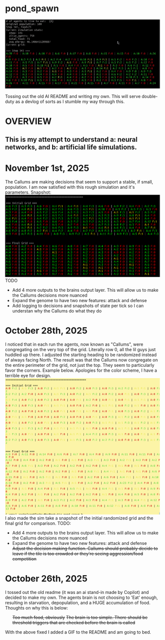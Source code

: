 # pond_spawn

![Simulation GIF](assets/gifs/sim_gif_looped.gif)

Tossing out the old AI README and writing my own. This will serve double-duty as a devlog of sorts as I stumble my way through this.

# OVERVIEW
<h2>This is my attempt to understand a: neural networks, and b: artificial life simulations.</h2>

# November 1st, 2025
The Callums are making decisions that seem to support a stable, if small, population. I am now satisfied with this rough simulation and it's parameters. Snapshot: <img src="assets/11-1-grid.png">
TODO
<ul>
    <li>Add 4 more outputs to the brains output layer. This will allow us to make the Callums decisions more nuanced</li>
    <li>Expand the genome to have two new features: attack and defense</li>
    <li>Add logging to decisions and snapshots of state per tick so I can understan why the Callums do what they do</li>
</ul>

# October 28th, 2025
I noticed that in each run the agents, now known as "Callums", were congregating on the very top of the grid. Literally row 0, all the lil guys just huddled up there. I adjusted the starting heading to be randomized instead of always facing North. The result was that the Callums now congregate on the entire perimeter of the grid, not just the top. They seem to particularly favor the corners. Example below. Apologies for the color scheme, I have a terrible eye for design.
<img src="assets/10-28-grid.png">
I also made the sim take a snapshot of the initial randomized grid and the final grid for comparison.
TODO:
<ul>
    <li>Add 4 more outputs to the brains output layer. This will allow us to make the Callums decisions more nuanced</li>
    <li>Expand the genome to have two new features: attack and defense</li>
    <s>Adjust the decision making function. Callums should probably decide to leave if the tile is too crowded or they're seeing aggression/food competition</s>
</ul>

# October 26th, 2025
I tossed out the old readme (it was an ai stand-in made by Copilot) and decided to make my own. The agents brain is not choosing to 'Eat' enough, resulting in starvation, depopulation, and a HUGE accumulation of food. Thoughts on why this is below:
<ul>
    <s>Too much food, obviously</s>
    <s>The brain is too simple. There should be threshold triggers that are checked before the brain is called</s>
</ul>

With the above fixed I added a GIF to the README and am going to bed.